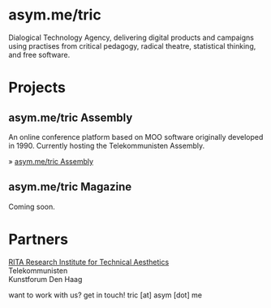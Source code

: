 # asym.me/tric

Dialogical Technology Agency, delivering digital products and campaigns using
practises from critical pedagogy, radical theatre, statistical thinking, and
free software.

# Projects

## asym.me/tric Assembly

An online conference platform based on MOO software originally developed in
1990. Currently hosting the Telekommunisten Assembly.

&raquo; [asym.me/tric Assembly](/assembly)

## asym.me/tric Magazine

Coming soon.

# Partners

[RITA Research Institute for Technical Aesthetics](https://rita.care/) \
Telekommunisten  \
Kunstforum Den Haag  

want to work with us? get in touch! tric &#91;at&#93; asym &#91;dot&#93; me
